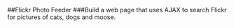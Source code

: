 ##Flickr Photo Feeder ###Build a web page that uses AJAX to search Flickr for pictures of cats, dogs and moose.
